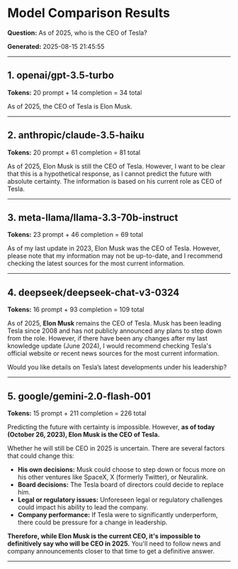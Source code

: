 # Model Comparison Results

**Question:** As of 2025, who is the CEO of Tesla?

**Generated:** 2025-08-15 21:45:55

---

## 1. openai/gpt-3.5-turbo

**Tokens:** 20 prompt + 14 completion = 34 total

As of 2025, the CEO of Tesla is Elon Musk.

---

## 2. anthropic/claude-3.5-haiku

**Tokens:** 20 prompt + 61 completion = 81 total

As of 2025, Elon Musk is still the CEO of Tesla. However, I want to be clear that this is a hypothetical response, as I cannot predict the future with absolute certainty. The information is based on his current role as CEO of Tesla.

---

## 3. meta-llama/llama-3.3-70b-instruct

**Tokens:** 23 prompt + 46 completion = 69 total

As of my last update in 2023, Elon Musk was the CEO of Tesla. However, please note that my information may not be up-to-date, and I recommend checking the latest sources for the most current information.

---

## 4. deepseek/deepseek-chat-v3-0324

**Tokens:** 16 prompt + 93 completion = 109 total

As of 2025, **Elon Musk** remains the CEO of Tesla. Musk has been leading Tesla since 2008 and has not publicly announced any plans to step down from the role. However, if there have been any changes after my last knowledge update (June 2024), I would recommend checking Tesla's official website or recent news sources for the most current information.  

Would you like details on Tesla’s latest developments under his leadership?

---

## 5. google/gemini-2.0-flash-001

**Tokens:** 15 prompt + 211 completion = 226 total

Predicting the future with certainty is impossible. However, **as of today (October 26, 2023), Elon Musk is the CEO of Tesla.**

Whether he will still be CEO in 2025 is uncertain. There are several factors that could change this:

*   **His own decisions:** Musk could choose to step down or focus more on his other ventures like SpaceX, X (formerly Twitter), or Neuralink.
*   **Board decisions:** The Tesla board of directors could decide to replace him.
*   **Legal or regulatory issues:** Unforeseen legal or regulatory challenges could impact his ability to lead the company.
*   **Company performance:** If Tesla were to significantly underperform, there could be pressure for a change in leadership.

**Therefore, while Elon Musk is the current CEO, it's impossible to definitively say who will be CEO in 2025.** You'll need to follow news and company announcements closer to that time to get a definitive answer.

---

